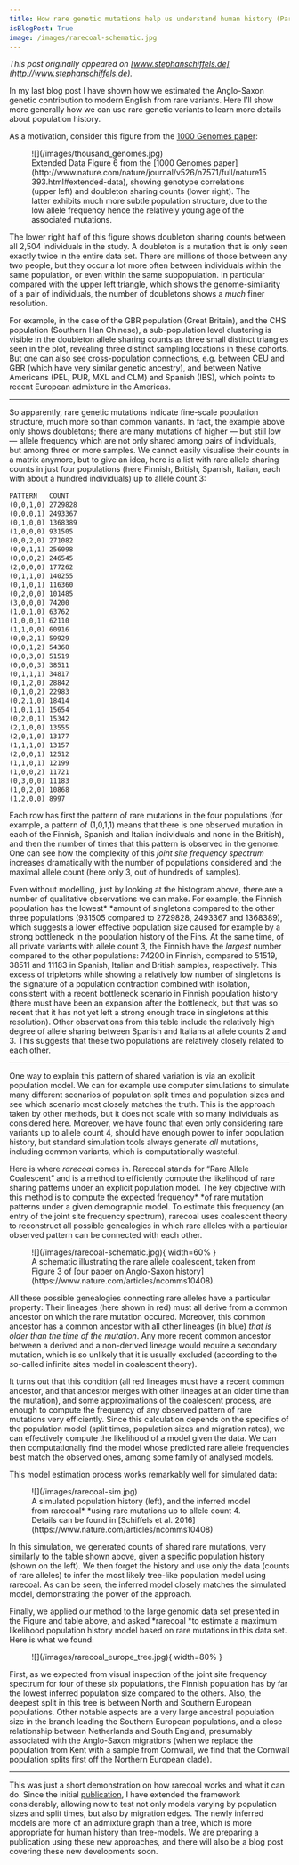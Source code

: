 ```yaml
---
title: How rare genetic mutations help us understand human history (Part II)
isBlogPost: True
image: /images/rarecoal-schematic.jpg
---
```


*This post originally appeared on
*[www.stephanschiffels.de](http://www.stephanschiffels.de)*.*

In my last blog post I have shown how we estimated the Anglo-Saxon genetic
contribution to modern English from rare variants. Here I’ll show more generally
how we can use rare genetic variants to learn more details about population
history.

As a motivation, consider this figure from the [1000 Genomes
paper](http://www.nature.com/nature/journal/v526/n7571/full/nature15393.html):

<figure>
![](/images/thousand_genomes.jpg)
<figcaption>Extended Data Figure 6 from the [1000 Genomes
paper](http://www.nature.com/nature/journal/v526/n7571/full/nature15393.html#extended-data),
showing genotype correlations (upper left) and doubleton sharing counts (lower
right). The latter exhibits much more subtle population structure, due to the
low allele frequency hence the relatively young age of the associated mutations.</figcaption>
</figure>

The lower right half of this figure shows doubleton sharing counts between all
2,504 individuals in the study. A doubleton is a mutation that is only seen
exactly twice in the entire data set. There are millions of those between any
two people, but they occur a lot more often between individuals within the same
population, or even within the same subpopulation. In particular compared with
the upper left triangle, which shows the genome-similarity of a pair of
individuals, the number of doubletons shows a *much* finer resolution.

For example, in the case of the GBR population (Great Britain), and the CHS
population (Southern Han Chinese), a sub-population level clustering is visible
in the doubleton allele sharing counts as three small distinct triangles seen in
the plot, revealing three distinct sampling locations in these cohorts. But one
can also see cross-population connections, e.g. between CEU and GBR (which have
very similar genetic ancestry), and between Native Americans (PEL, PUR, MXL and
CLM) and Spanish (IBS), which points to recent European admixture in the
Americas.

*****

So apparently, rare genetic mutations indicate fine-scale population structure,
much more so than common variants. In fact, the example above only shows
doubletons; there are many mutations of higher — but still low — allele
frequency which are not only shared among pairs of individuals, but among three
or more samples. We cannot easily visualise their counts in a matrix anymore,
but to give an idea, here is a list with rare allele sharing counts in just four
populations (here Finnish, British, Spanish, Italian, each with about a hundred
individuals) up to allele count 3:

    PATTERN   COUNT
    (0,0,1,0) 2729828
    (0,0,0,1) 2493367
    (0,1,0,0) 1368389
    (1,0,0,0) 931505
    (0,0,2,0) 271082
    (0,0,1,1) 256098
    (0,0,0,2) 246545
    (2,0,0,0) 177262
    (0,1,1,0) 140255
    (0,1,0,1) 116360
    (0,2,0,0) 101485
    (3,0,0,0) 74200
    (1,0,1,0) 63762
    (1,0,0,1) 62110
    (1,1,0,0) 60916
    (0,0,2,1) 59929
    (0,0,1,2) 54368
    (0,0,3,0) 51519
    (0,0,0,3) 38511
    (0,1,1,1) 34817
    (0,1,2,0) 28842
    (0,1,0,2) 22983
    (0,2,1,0) 18414
    (1,0,1,1) 15654
    (0,2,0,1) 15342
    (2,1,0,0) 13555
    (2,0,1,0) 13177
    (1,1,1,0) 13157
    (2,0,0,1) 12512
    (1,1,0,1) 12199
    (1,0,0,2) 11721
    (0,3,0,0) 11183
    (1,0,2,0) 10868
    (1,2,0,0) 8997

Each row has first the pattern of rare mutations in the four populations (for
example, a pattern of (1,0,1,1) means that there is one observed mutation in
each of the Finnish, Spanish and Italian individuals and none in the British),
and then the number of times that this pattern is observed in the genome. One
can see how the complexity of this *joint site frequency spectrum* increases
dramatically with the number of populations considered and the maximal allele
count (here only 3, out of hundreds of samples).

Even without modelling, just by looking at the histogram above, there are a
number of qualitative observations we can make. For example, the Finnish
population has the lowest* *amount of singletons compared to the other three
populations (931505 compared to 2729828, 2493367 and 1368389), which suggests a
lower effective population size caused for example by a strong bottleneck in the
population history of the Fins. At the same time, of all private variants with
allele count 3, the Finnish have the *largest* number compared to the other
populations: 74200 in Finnish, compared to 51519, 38511 and 11183 in Spanish,
Italian and British samples, respectively. This excess of tripletons while
showing a relatively low number of singletons is the signature of a population
contraction combined with isolation, consistent with a recent bottleneck
scenario in Finnish population history (there must have been an expansion after
the bottleneck, but that was so recent that it has not yet left a strong enough
trace in singletons at this resolution). Other observations from this table
include the relatively high degree of allele sharing between Spanish and
Italians at allele counts 2 and 3. This suggests that these two populations are
relatively closely related to each other.

*****

One way to explain this pattern of shared variation is via an explicit
population model. We can for example use computer simulations to simulate many
different scenarios of population split times and population sizes and see which
scenario most closely matches the truth. This is the approach taken by other
methods, but it does not scale with so many individuals as considered here.
Moreover, we have found that even only considering rare variants up to allele
count 4, should have enough power to infer population history, but standard
simulation tools always generate *all* mutations, including common variants,
which is computationally wasteful.

Here is where *rarecoal* comes in. Rarecoal stands for “Rare Allele Coalescent”
and is a method to efficiently compute the likelihood of rare sharing patterns
under an explicit population model. The key objective with this method is to
compute the expected frequency* *of rare mutation patterns under a given
demographic model. To estimate this frequency (an entry of the joint site
frequency spectrum), rarecoal uses coalescent theory to reconstruct all possible
genealogies in which rare alleles with a particular observed pattern can be
connected with each other.

<figure>
![](/images/rarecoal-schematic.jpg){ width=60% }
<figcaption class="figcaption_hack">A schematic illustrating the rare allele coalescent, taken from Figure 3 of [our
paper on Anglo-Saxon history](https://www.nature.com/articles/ncomms10408).</figcaption>
</figure>

All these possible genealogies connecting rare alleles have a particular
property: Their lineages (here shown in red) must all derive from a common
ancestor on which the rare mutation occured. Moreover, this common ancestor has
a common ancestor with all other lineages (in blue) *that is older than the time
of the mutation*. Any more recent common ancestor between a derived and a
non-derived lineage would require a secondary mutation, which is so unlikely
that it is usually excluded (according to the so-called infinite sites model in
coalescent theory).

It turns out that this condition (all red lineages must have a recent common
ancestor, and that ancestor merges with other lineages at an older time than the
mutation), and some approximations of the coalescent process, are enough to
compute the frequency of any observed pattern of rare mutations very
efficiently. Since this calculation depends on the specifics of the population
model (split times, population sizes and migration rates), we can effectively
compute the likelihood of a model given the data. We can then computationally
find the model whose predicted rare allele frequencies best match the observed
ones, among some family of analysed models.

This model estimation process works remarkably well for simulated data:

<figure>
![](/images/rarecoal-sim.jpg)
<figcaption>A simulated population history (left), and the inferred model from rarecoal*
*using rare mutations up to allele count 4. Details can be found in [Schiffels
et al. 2016](https://www.nature.com/articles/ncomms10408)</figcaption>
</figure>

In this simulation, we generated counts of shared rare mutations, very similarly
to the table shown above, given a specific population history (shown on the
left). We then forget the history and use only the data (counts of rare alleles)
to infer the most likely tree-like population model using rarecoal. As can be
seen, the inferred model closely matches the simulated model, demonstrating the
power of the approach.

Finally, we applied our method to the large genomic data set presented in the
Figure and table above, and asked *rarecoal *to estimate a maximum likelihood
population history model based on rare mutations in this data set. Here is what
we found:

<figure>
![](/images/rarecoal_europe_tree.jpg){ width=80% }
</figure>

First, as we expected from visual inspection of the joint site frequency
spectrum for four of these six populations, the Finnish population has by far
the lowest inferred population size compared to the others. Also, the deepest
split in this tree is between North and Southern European populations. Other
notable aspects are a very large ancestral population size in the branch leading
the Southern European populations, and a close relationship between Netherlands
and South England, presumably associated with the Anglo-Saxon migrations (when
we replace the population from Kent with a sample from Cornwall, we find that
the Cornwall population splits first off the Northern European clade).

*****

This was just a short demonstration on how rarecoal works and what it can do.
Since the initial
[publication](https://www.nature.com/mosaic_beta/optout?target=%2Farticles%2Fncomms10408%3FWT.ec_id%3DNCOMMS-20160120%26spJobID%3D842604503%26spMailingID%3D50501936%26spReportId%3DODQyNjA0NTAzS0%26spUserID%3DMTA5NjM3MTAyODYxS0),
I have extended the framework considerably, allowing now to test not only models
varying by population sizes and split times, but also by migration edges. The
newly inferred models are more of an admixture graph than a tree, which is more
appropriate for human history than tree-models. We are preparing a publication
using these new approaches, and there will also be a blog post covering these
new developments soon.
